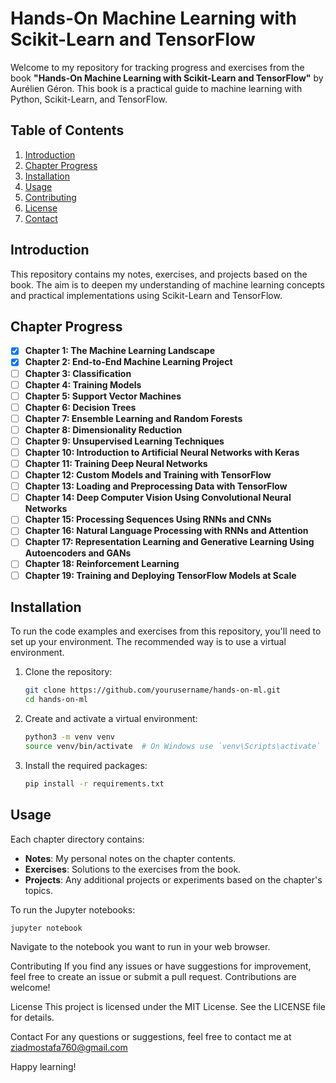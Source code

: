# Hands-On Machine Learning with Scikit-Learn and TensorFlow

Welcome to my repository for tracking progress and exercises from the book **"Hands-On Machine Learning with Scikit-Learn and TensorFlow"** by Aurélien Géron. This book is a practical guide to machine learning with Python, Scikit-Learn, and TensorFlow.

## Table of Contents

1. [Introduction](#introduction)
2. [Chapter Progress](#chapter-progress)
3. [Installation](#installation)
4. [Usage](#usage)
5. [Contributing](#contributing)
6. [License](#license)
7. [Contact](#contact)

## Introduction

This repository contains my notes, exercises, and projects based on the book. The aim is to deepen my understanding of machine learning concepts and practical implementations using Scikit-Learn and TensorFlow.

## Chapter Progress

- [x] **Chapter 1: The Machine Learning Landscape**
- [x] **Chapter 2: End-to-End Machine Learning Project**
- [ ] **Chapter 3: Classification**
- [ ] **Chapter 4: Training Models**
- [ ] **Chapter 5: Support Vector Machines**
- [ ] **Chapter 6: Decision Trees**
- [ ] **Chapter 7: Ensemble Learning and Random Forests**
- [ ] **Chapter 8: Dimensionality Reduction**
- [ ] **Chapter 9: Unsupervised Learning Techniques**
- [ ] **Chapter 10: Introduction to Artificial Neural Networks with Keras**
- [ ] **Chapter 11: Training Deep Neural Networks**
- [ ] **Chapter 12: Custom Models and Training with TensorFlow**
- [ ] **Chapter 13: Loading and Preprocessing Data with TensorFlow**
- [ ] **Chapter 14: Deep Computer Vision Using Convolutional Neural Networks**
- [ ] **Chapter 15: Processing Sequences Using RNNs and CNNs**
- [ ] **Chapter 16: Natural Language Processing with RNNs and Attention**
- [ ] **Chapter 17: Representation Learning and Generative Learning Using Autoencoders and GANs**
- [ ] **Chapter 18: Reinforcement Learning**
- [ ] **Chapter 19: Training and Deploying TensorFlow Models at Scale**

## Installation

To run the code examples and exercises from this repository, you'll need to set up your environment. The recommended way is to use a virtual environment.

1. Clone the repository:
    ```sh
    git clone https://github.com/yourusername/hands-on-ml.git
    cd hands-on-ml
    ```

2. Create and activate a virtual environment:
    ```sh
    python3 -m venv venv
    source venv/bin/activate  # On Windows use `venv\Scripts\activate`
    ```

3. Install the required packages:
    ```sh
    pip install -r requirements.txt
    ```

## Usage

Each chapter directory contains:

- **Notes**: My personal notes on the chapter contents.
- **Exercises**: Solutions to the exercises from the book.
- **Projects**: Any additional projects or experiments based on the chapter's topics.

To run the Jupyter notebooks:
```sh
jupyter notebook
```
Navigate to the notebook you want to run in your web browser.

Contributing
If you find any issues or have suggestions for improvement, feel free to create an issue or submit a pull request. Contributions are welcome!

License
This project is licensed under the MIT License. See the LICENSE file for details.

Contact
For any questions or suggestions, feel free to contact me at ziadmostafa760@gmail.com

Happy learning!
